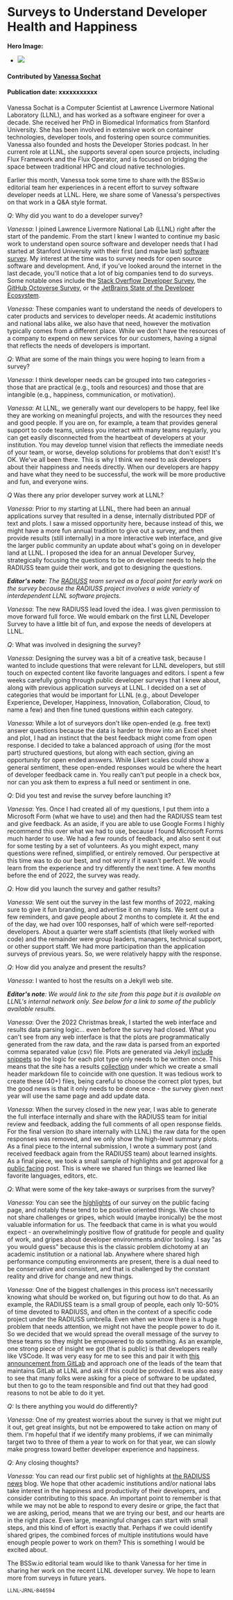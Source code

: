 # Surveys to Understand Developer Health and Happiness

 **Hero Image:**

  - <img src='../../images/Blog_2304_DeveloperSurvey.png' />

#### Contributed by [Vanessa Sochat](https://github.com/vsoch)

#### Publication date: xxxxxxxxxxx

Vanessa Sochat is a Computer Scientist at Lawrence Livermore National Laboratory (LLNL), and has worked as a software engineer for over a decade.
She received her PhD in Biomedical Informatics from Stanford University.
She has been involved in extensive work on container technologies, developer tools, and fostering open source communities.
Vanessa also founded and hosts the Developer Stories podcast.
In her current role at LLNL, she supports several open source projects, including Flux Framework and the Flux Operator, and is focused on bridging the space between traditional HPC and cloud native technologies.

Earlier this month, Vanessa took some time to share with the BSSw.io editorial team her experiences in a recent effort to survey software developer needs at LLNL.
Here, we share some of Vanessa's perspectives on that work in a Q&A style format.

*Q*: Why did you want to do a developer survey?

*Vanessa*: I joined Lawrence Livermore National Lab (LLNL) right after the start of the pandemic.
From the start I knew I wanted to continue my basic work to understand open source software and developer needs that I had started at Stanford University with their first (and maybe last) [software survey](https://stanford-rc.github.io/stanford-software-survey/).
My interest at the time was to survey needs for open source software and development.
And, if you've looked around the internet in the last decade, you'll notice that a lot of big companies tend to do surveys. Some notable ones include the [Stack Overflow Developer Survey](https://survey.stackoverflow.co/), the [GitHub Octoverse Survey](https://octoverse.github.com/), or the [JetBrains State of the Developer Ecosystem](https://www.jetbrains.com/lp/devecosystem-2022/).

*Vanessa:* These companies want to understand the needs of developers to cater products and services to developer needs.
At academic institutions and national labs alike, we also have that need, however the motivation typically comes from a different place. While we don't have the resources of a company to expend on new services for our customers, having a signal that reflects the needs of developers is important.

*Q*: What are some of the main things you were hoping to learn from a survey?

*Vanessa*: I think developer needs can be grouped into two categories - those that are practical (e.g., tools and resources) and those that are intangible (e.g., happiness, communication, or motivation).

*Vanessa*: At LLNL, we generally want our developers to be happy, feel like they are working on meaningful projects, and with the resources they need and good people.
If you are on, for example, a team that provides general support to code teams, unless you interact with many teams regularly, you can get easily disconnected from the heartbeat of developers at your institution.
You may develop tunnel vision that reflects the immediate needs of your team, or worse, develop solutions for problems that don't exist!
It's OK.
We've all been there.
This is why I think we need to ask developers about their happiness and needs directly.
When our developers are happy and have what they need to be successful, the work will be more productive and fun, and everyone wins.

*Q* Was there any prior developer survey work at LLNL?

*Vanessa*: Prior to my starting at LLNL, there had been an annual applications survey that resulted in a dense, internally distributed PDF of text and plots.
I saw a missed opportunity here, because instead of this, we might have a more fun annual tradition to give out a survey, and then provide results (still internally) in a more interactive web interface, and give the larger public community an update about what's going on in developer land at LLNL.
I proposed the idea for an annual Developer Survey, strategically focusing the questions to be on developer needs to help the RADIUSS team guide their work, and got to designing the questions.

_**Editor's note**: The [RADIUSS](https://software.llnl.gov/radiuss/) team served as a focal point for early work on the survey because the RADIUSS project involves a wide variety of interdependent LLNL software projects._

*Vanessa*: The new RADIUSS lead loved the idea.
I was given permission to move forward full force.
We would embark on the first LLNL Developer Survey to have a little bit of fun, and expose the needs of developers at LLNL.

*Q*: What was involved in designing the survey?

*Vanessa*: Designing the survey was a bit of a creative task, because I wanted to include questions that were relevant for LLNL developers, but still touch on expected content like favorite languages and editors.
I spent a few weeks carefully going through public developer surveys that I knew about, along with previous application surveys at LLNL.
I decided on a set of categories that would be important for LLNL (e.g., about Developer Experience, Developer, Happiness, Innovation, Collaboration, Cloud, to name a few) and then fine tuned questions within each category.

*Vanessa*: While a lot of surveyors don't like open-ended (e.g. free text) answer questions because the data is harder to throw into an Excel sheet and plot, I had an instinct that the best feedback might come from open response.
I decided to take a balanced approach of using (for the most part) structured questions, but along with each section, giving an opportunity for open ended answers.
While Likert scales could
show a general sentiment, these open-ended responses would be where the heart of developer feedback came in.
You really can't put people in a check box, nor can you ask them to express a full need or sentiment in one.

*Q*: Did you test and revise the survey before launching it?

*Vanessa*: Yes. Once I had created all of my questions, I put them into a Microsoft Form (what we have to use) and then had the RADIUSS team test and give feedback. As an aside, if you are able to use Google Forms I highly recommend this over what we had to use, because I found Microsoft Forms much harder to use. We had a few rounds of feedback, and also sent it out for some testing by a set of volunteers. As you might expect, many questions were refined, simplified, or entirely removed. Our perspective at this time was to do our best, and not worry if it wasn't perfect.
We would learn from the experience and try differently the next time. A few months before the end of 2022, the survey was ready.

*Q*: How did you launch the survey and gather results?

*Vanessa*: We sent out the survey in the last few months of 2022, making sure to give it fun branding, and advertise it on many lists.
We sent out a few reminders, and gave people about 2 months to complete it.
At the end of the day, we had over 100 responses, half of which were self-reported developers.
About a quarter were staff scientists (that likely worked with code) and the remainder were group leaders, managers, technical support, or other support staff.
We had more participation than the application surveys of previous years.
So, we were relatively happy with the response.

*Q*: How did you analyze and present the results?

*Vanessa*: I wanted to host the results on a Jekyll web site.

_**Editor's note**: We would link to the site from this page but it is available on LLNL's internal network only. See below for a link to some of the publicly available results._

*Vanessa*: Over the 2022 Christmas break, I started the web interface and results data parsing logic... even before the survey had closed.
What you can't see from any web interface is that the plots are programmatically generated from the raw data, and the raw data is parsed from an exported comma separated value (csv) file.
Plots are generated via Jekyll [include snippets](https://jekyllrb.com/docs/includes/) so the logic for each plot type only needs to be written once.
This means that the site has a results [collection](https://jekyllrb.com/docs/includes/) under which we create a small header markdown file to coincide with one question.
It was tedious work to create these (40+) files, being careful to choose the correct plot types, but the good news is that it only needs to be done once - the survey given next year will use the same page and add update data.

*Vanessa*: When the survey closed in the new year, I was able to generate the full interface internally and share with the RADIUSS team for initial review and feedback, adding the full comments of all open response fields.
For the final version (to share internally with LLNL) the raw data for the open responses was removed, and we only show the high-level summary plots.
As a final piece to the internal submission, I wrote a summary post (and received feedback again from the RADIUSS team) about learned insights.
As a final piece, we took a small sample of highlights and got approval for [a public facing](https://software.llnl.gov/radiuss/2023/02/08/first-developer-survey/) post.
This is where we shared fun things we learned like favorite languages, editors, etc.

*Q*: What were some of the key take-aways or surprises from the survey?

*Vanessa*: You can see the [highlights](https://software.llnl.gov/radiuss/2023/02/08/first-developer-survey/) of our survey on the public facing page, and notably these tend to be positive oriented things.
We chose to not share challenges or gripes, which would (maybe ironically) be the most valuable information for us.
The feedback that came in is what you would expect - an overwhelmingly positive flow of gratitude for people and quality of work, and gripes about developer environments and/or tooling.
I say "as you would guess" because this is the classic problem dichotomy at an academic institution or a national lab.
Anywhere where shared high performance computing environments are present, there is a dual need to be conservative and consistent, and that is challenged by the constant reality and drive for change and new things.

*Vanessa*: One of the biggest challenges in this process isn't necessarily knowing what should be worked on, but figuring out how to do that.
As an example, the RADIUSS team is a small group of people, each only 10-50% of time devoted to RADIUSS, and often in the context of a specific code project under the RADIUSS umbrella.
Even when we know there is a huge problem that needs attention, we might not have the people power to do it.
So we decided that we would spread the overall message of the survey to these teams so they might be empowered to do something.
As an example, one strong piece of insight we got (that is public) is that developers really like VSCode.
It was very easy for me to see this and pair it with [this announcement from GitLab](https://sdtimes.com/software-development/gitlab-announces-beta-of-its-new-web-ide/) and approach one of the leads of the team that maintains GitLab at LLNL and ask if this could be provided.
It was also easy to see that many folks were asking for a piece of software to be updated, but then to go to the team responsible and find out that they had good reasons to not be able to do it yet.

*Q:* Is there anything you would do differently?

*Vanessa*: One of my greatest worries about the survey is that we might put it out, get great insights, but not be empowered to take action on many of them.
I'm hopeful that if we identify many problems, if we can minimally target two to three of them a year to work on for that year, we can slowly make progress toward better developer experience and happiness.

*Q*: Any closing thoughts?

*Vanessa*: You can read our first public set of highlights at [the RADIUSS news](https://software.llnl.gov/radiuss/2023/02/08/first-developer-survey/)
blog.
We hope that other academic institutions and/or national labs take interest in the happiness and productivity of their developers, and consider contributing to this space.
An important point to remember is that while we may not be able to respond to every desire or gripe, the fact that we are asking, period, means that we are trying our best, and our hearts are in the right place.
Even large, meaningful changes can start with small steps, and this kind of effort is exactly that.
Perhaps if we could identify shared gripes, the combined forces of multiple institutions would have enough people power to work on them?
This is something I would be excited about.

The BSSw.io editorial team would like to thank Vanessa for her time in sharing her work on the recent LLNL developer survey.
We hope to learn more from surveys in future years.

<small>LLNL-JRNL-846594</small>
